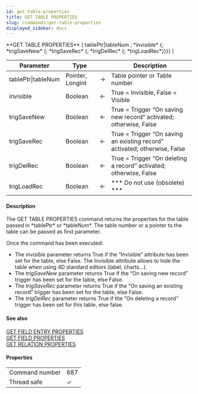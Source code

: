 ```yaml
---
id: get-table-properties
title: GET TABLE PROPERTIES
slug: /commands/get-table-properties
displayed_sidebar: docs
---
```


<!--REF #_command_.GET TABLE PROPERTIES.Syntax-->**GET TABLE PROPERTIES** ( tablePtr|tableNum ; *invisible* {; *trigSaveNew* {; *trigSaveRec* {; *trigDelRec* {; *trigLoadRec*}}}} )<!-- END REF-->
<!--REF #_command_.GET TABLE PROPERTIES.Params-->
| Parameter | Type |  | Description |
| --- | --- | --- | --- |
| tablePtr&#124;tableNum | Pointer, Longint | &#8594;  | Table pointer or Table number |
| invisible | Boolean | &#8592; | True = Invisible, False = Visible |
| trigSaveNew | Boolean | &#8592; | True = Trigger “On saving new record” activated; otherwise, False |
| trigSaveRec | Boolean | &#8592; | True = Trigger “On saving an existing record” activated; otherwise, False |
| trigDelRec | Boolean | &#8592; | True = Trigger “On deleting a record” activated; otherwise, False |
| trigLoadRec | Boolean | &#8592; | *** Do not use (obsolete) *** |

<!-- END REF-->

#### Description 

<!--REF #_command_.GET TABLE PROPERTIES.Summary-->The GET TABLE PROPERTIES command returns the properties for the table passed in *tablePtr* or *tableNum*.<!-- END REF--> The table number or a pointer to the table can be passed as first parameter.

Once the command has been executed:

* The *invisible* parameter returns True if the “Invisible” attribute has been set for the table, else False. The Invisible attribute allows to hide the table when using 4D standard editors (label, charts...).
* The *trigSaveNew* parameter returns True if the “On saving new record” trigger has been set for the table, else False.
* The *trigSaveRec* parameter returns True if the “On saving an existing record” trigger has been set for the table, else False.
* The *trigDelRec* parameter returns True if the “On deleting a record” trigger has been set for this table, else false.

#### See also 

[GET FIELD ENTRY PROPERTIES](get-field-entry-properties.md)  
[GET FIELD PROPERTIES](get-field-properties.md)  
[GET RELATION PROPERTIES](get-relation-properties.md)  

#### Properties

|  |  |
| --- | --- |
| Command number | 687 |
| Thread safe | &check; |


